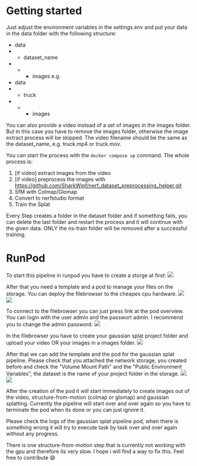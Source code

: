 # Getting started
Just adjust the environment variables in the settings.env and put your data in the data folder with the following structure: 
- data
- - dataset_name
- - - images
e.g.
- data
- - truck
- - - images

You can also provide a video instead of a set of images in the images folder. But in this case you have to remove the images folder, otherwise the image extract process will be skipped. The video filename should be the same as the dataset_name, e.g. truck.mp4 or truck.mov.

You can start the process with the `docker compose up` command. The whole process is:

1. [if video] extract images from the video
2. [if video] preprocess the images with https://github.com/SharkWipf/nerf_dataset_preprocessing_helper.git
3. SfM with Colmap/Glomap
4. Convert to nerfstudio format
5. Train the Splat

Every Step creates a folder in the dataset folder and if something fails, you can delete the last folder and restart the process and it will continue with the given data. ONLY the ns-train folder will be removed after a successful training.

# RunPod

To start this pipeline in runpod you have to create a storge at first:
![](./readme_resources/01_storage.jpg)

After that you need a template and a pod to manage your files on the storage. You can deploy the filebrowser to the cheapes cpu hardware.
![](./readme_resources/02_filebrowser_template.jpg)
![](./readme_resources/03_filebrowser_pod.jpg)

To connect to the filebrowser you can just press link at the pod overview. You can login with the user admin and the passwort admin. I recommend you to change the admin password.
![](./readme_resources/04_filebrowser_connect.jpg)

In the filebrowser you have to create your gaussian splat project folder and upload your video OR your images in a images folder.
![](./readme_resources/05_filebrowser_ui.jpg)

After that we can add the template and the pod for the gaussian splat pipeline. Please check that you attached the network storage, you created before and check the "Volume Mount Path" and the "Public Environment Variables", the dataset is the name of your project folder in the storage.
![](./readme_resources/06_gs_template_1.jpg)
![](./readme_resources/06_gs_template_2.jpg)

After the creation of the pod it will start immediately to create images out of the video, structure-from-motion (colmap or glomap) and gaussian splatting. Currently the pipeline will start over and over again so you have to terminate the pod when its done or you can just ignore it.

Please check the logs of the gaussian splat pipeline pod, when there is something wrong it will try to execute task by task over and over again without any progress.

There is one structure-from-motion step that is currently not working with the gpu and therefore its very slow. I hope i will find a way to fix this. Feel free to contribute :smile: